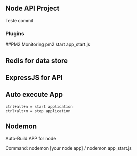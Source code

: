 ## Node API Project

Teste commit


### Plugins

##PM2 Monitoring
    pm2 start app_start.js

## Redis for data store

## ExpressJS for API

## Auto execute App
    ctrl+alt+n = start application
    ctrl+alt+m = stop application

## Nodemon
Auto-Build APP for node

Command: nodemon [your node app] / nodemon app_start.js
